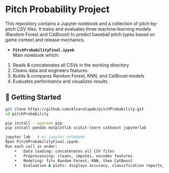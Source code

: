 # Pitch Probability Project

This repository contains a Jupyter notebook and a collection of pitch‐by‐pitch CSV files. It trains and evaluates three machine‐learning models (Random Forest and CatBoost) to predict baseball pitch types based on game context and release mechanics.
- **`PitchProbabilityFinal.ipynb`**  
Main notebook which:
1. Reads & concatenates all CSVs in the working directory  
2. Cleans data and engineers features  
3. Builds & compares Random Forest, KNN, and CatBoost models  
4. Evaluates performance and visualizes results

## 🚀 Getting Started

```bash
git clone https://github.com/AlvaroCapde/pitchProbability.git
cd pitchProbability

pip install --upgrade pip
pip install pandas matplotlib scikit-learn catboost jupyterlab

jupyter lab   # or jupyter notebook
Open PitchProbabilityFinal.ipynb.
Run each cell in order:
	•	Data loading: concatenates all CSV files
	•	Preprocessing: cleans, imputes, encodes features
	•	Modeling: fits Random Forest, KNN, then CatBoost
	•	Evaluation & plots: displays accuracy, classification reports, and charts
